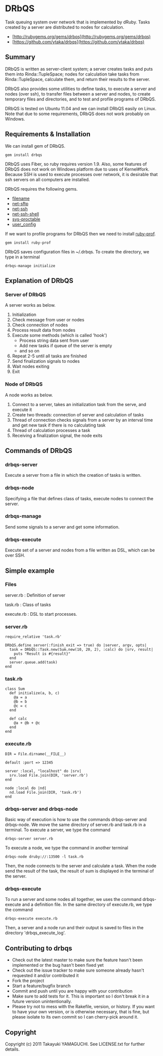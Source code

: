 # DRbQS

Task queuing system over network that is implemented by dRuby.
Tasks created by a server are distributed to nodes for calculation.

- [http://rubygems.org/gems/drbqs](http://rubygems.org/gems/drbqs)
- [https://github.com/ytaka/drbqs](https://github.com/ytaka/drbqs)

## Summary

DRbQS is written as server-client system;
a server creates tasks and puts them into Rinda::TupleSpace;
nodes for calculation take tasks from Rinda::TupleSpace, calculate them,
and return their results to the server.

DRbQS also provides some utilities to define tasks,
to execute a server and nodes (over ssh),
to transfer files between a server and nodes,
to create temporary files and directories,
and to test and profile programs of DRbQS.

DRbQS is tested on Ubuntu 11.04 and
we can install DRbQS easily on Linux.
Note that due to some requirements, DRbQS does not work probably on Windows.

## Requirements & Installation

We can install gem of DRbQS.

    gem install drbqs

DRbQS uses Fiber, so ruby requires version 1.9.
Also, some features of DRbQS does not work on Windows platform
due to uses of Kernel#fork.
Because SSH is used to execute processes over network,
it is desirable that ssh servers on all computers are installed.

DRbQS requires the following gems.

- [filename](http://rubygems.org/gems/filename)
- [net-sftp](http://rubygems.org/gems/net-sftp)
- [net-ssh](http://rubygems.org/gems/net-ssh)
- [net-ssh-shell](http://rubygems.org/gems/net-ssh-shell)
- [sys-proctable](http://rubygems.org/gems/sys-proctable)
- [user_config](http://rubygems.org/gems/user_config)

If we want to profile programs for DRbQS
then we need to install [ruby-prof](http://rubygems.org/gems/ruby-prof).

    gem install ruby-prof

DRbQS saves configuration files in ~/.drbqs.
To create the directory, we type in a terminal

    drbqs-manage initialize

## Explanation of DRbQS

### Server of DRbQS

A server works as below.

1. Initialization
2. Check message from user or nodes
3. Check connection of nodes
4. Process result data from nodes
5. Execute some methods (which is called 'hook')
   - Process string data sent from user
   - Add new tasks if queue of the server is empty
   - and so on
6. Repeat 2-5 until all tasks are finished
7. Send finalization signals to nodes
8. Wait nodes exiting
9. Exit

### Node of DRbQS

A node works as below.

1. Connect to a server, takes an initialization task from the serve,
   and execute it
2. Create two threads: connection of server and calculation of tasks
3. Thread of connection checks signals from a server by an interval time
   and get new task if there is no calculating task
4. Thread of calculation processes a task
5. Receiving a finalization signal, the node exits

## Commands of DRbQS

### drbqs-server

Execute a server from a file in which the creation of tasks is written.

### drbqs-node

Specifying a file that defines class of tasks,
execute nodes to connect the server.

### drbqs-manage

Send some signals to a server and get some information.

### drbqs-execute

Execute set of a server and nodes from a file written as DSL,
which can be over SSH.

## Simple example

### Files

server.rb
: Definition of server

task.rb
: Class of tasks

execute.rb
: DSL to start processes.

### server.rb

    require_relative 'task.rb'
    
    DRbQS.define_server(:finish_exit => true) do |server, argv, opts|
      task = DRbQS::Task.new(Sum.new(10, 20, 2), :calc) do |srv, result|
        puts "Result is #{result}"
      end
      server.queue.add(task)
    end

### task.rb

    class Sum
      def initialize(a, b, c)
        @a = a
        @b = b
        @c = c
      end
    
      def calc
        @a + @b + @c
      end
    end

### execute.rb

    DIR = File.dirname(__FILE__)
    
    default :port => 12345
    
    server :local, "localhost" do |srv|
      srv.load File.join(DIR, 'server.rb')
    end
    
    node :local do |nd|
      nd.load File.join(DIR, 'task.rb')
    end

### drbqs-server and drbqs-node

Basic way of execution is how to use the commands drbqs-server and drbqs-node.
We move the same directory of server.rb and task.rb in a terminal.
To execute a server, we type the command

    drbqs-server server.rb

To execute a node, we type the command in another terminal

    drbqs-node druby://:13500 -l task.rb

Then, the node connects to the server and calculate a task.
When the node send the result of the task,
the result of sum is displayed in the terminal of the server.

### drbqs-execute

To run a server and some nodes all together,
we uses the command drbqs-execute and a definition file.
In the same directory of execute.rb, we type the command

    drbqs-execute execute.rb

Then, a server and a node run and
their output is saved to files in the directory 'drbqs\_execute\_log'.

## Contributing to drbqs
 
- Check out the latest master to make sure the feature hasn't been implemented or the bug hasn't been fixed yet
- Check out the issue tracker to make sure someone already hasn't requested it and/or contributed it
- Fork the project
- Start a feature/bugfix branch
- Commit and push until you are happy with your contribution
- Make sure to add tests for it. This is important so I don't break it in a future version unintentionally.
- Please try not to mess with the Rakefile, version, or history. If you want to have your own version, or is otherwise necessary, that is fine, but please isolate to its own commit so I can cherry-pick around it.

## Copyright

Copyright (c) 2011 Takayuki YAMAGUCHI. See LICENSE.txt for
further details.
